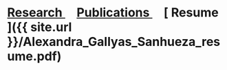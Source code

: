 # [Research ](./research.md) &nbsp; &nbsp; [ Publications ](./publications.md) &nbsp; &nbsp; [ Resume ]({{ site.url }}/Alexandra_Gallyas_Sanhueza_resume.pdf)
